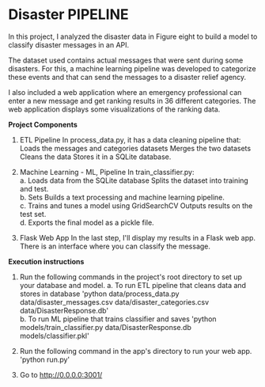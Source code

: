 # Disaster PIPELINE

In this project, I analyzed the disaster data in Figure eight to build a model to classify disaster messages in an API.

The dataset used contains actual messages that were sent during some disasters. For this, a machine learning pipeline was developed to categorize these events and that can send the messages to a disaster relief agency.

I also included a web application where an emergency professional can enter a new message and get ranking results in 36 different categories. The web application displays some visualizations of the ranking data.

**Project Components**

1. ETL Pipeline In process_data.py, it has a data cleaning pipeline that: Loads the messages and categories datasets Merges the two datasets Cleans the data Stores it in a SQLite database.

2. Machine Learning - ML, Pipeline In train_classifier.py: \
    a. Loads data from the SQLite database Splits the dataset into training and test. \
    b. Sets Builds a text processing and machine learning pipeline.\
    c. Trains and tunes a model using GridSearchCV Outputs results on the test set.\
    d. Exports the final model as a pickle file.

3. Flask Web App In the last step, I'll display my results in a Flask web app. There is an interface where you can classify the message.

**Execution instructions**

1. Run the following commands in the project's root directory to set up your database and model.
    a. To run ETL pipeline that cleans data and stores in database 'python data/process_data.py data/disaster_messages.csv data/disaster_categories.csv data/DisasterResponse.db'\
    b. To run ML pipeline that trains classifier and saves 'python models/train_classifier.py data/DisasterResponse.db models/classifier.pkl'

2. Run the following command in the app's directory to run your web app. 'python run.py'

3. Go to http://0.0.0.0:3001/




